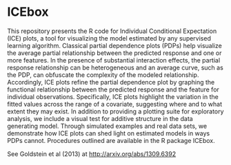 ICEbox
======

This repository presents the R code for Individual Conditional Expectation (ICE) plots, a tool for visualizing the model estimated by any supervised learning algorithm. Classical partial dependence plots (PDPs) help visualize the average partial relationship between the predicted response and one or more features. In the presence of substantial interaction effects, the partial response relationship can be heterogeneous and an average curve, such as the PDP, can obfuscate the complexity of the modeled relationship. Accordingly, ICE plots refine the partial dependence plot by graphing the functional relationship between the predicted response and the feature for individual observations. Specifically, ICE plots highlight the variation in the fitted values across the range of a covariate, suggesting where and to what extent they may exist. In addition to providing a plotting suite for exploratory analysis, we include a visual test for additive structure in the data generating model. Through simulated examples and real data sets, we demonstrate how ICE plots can shed light on estimated models in ways PDPs cannot. Procedures outlined are available in the R package ICEbox.

See Goldstein et al (2013) at http://arxiv.org/abs/1309.6392
